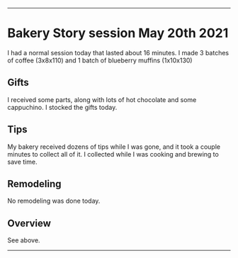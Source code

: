 
***

# Bakery Story session May 20th 2021

I had a normal session today that lasted about 16 minutes. I made 3 batches of coffee (3x8x110) and 1 batch of blueberry muffins (1x10x130)

## Gifts

I received some parts, along with lots of hot chocolate and some cappuchino. I stocked the gifts today.

## Tips

My bakery received dozens of tips while I was gone, and it took a couple minutes to collect all of it. I collected while I was cooking and brewing to save time.

## Remodeling

No remodeling was done today.

## Overview

See above.

***

